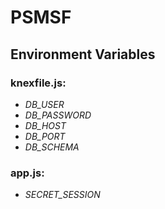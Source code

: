 # PSMSF

## Environment Variables
### knexfile.js:
* _DB_USER_
* _DB_PASSWORD_
* _DB_HOST_
* _DB_PORT_
* _DB_SCHEMA_

### app.js:
* _SECRET_SESSION_